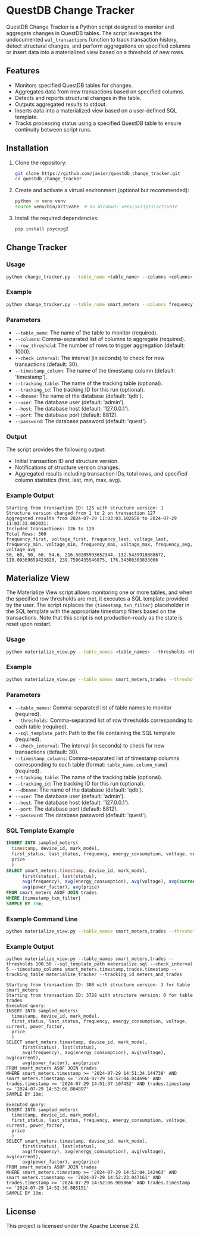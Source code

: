 
# QuestDB Change Tracker

QuestDB Change Tracker is a Python script designed to monitor and aggregate changes in QuestDB tables. The script leverages the undocumented `wal_transactions` function to track transaction history, detect structural changes, and perform aggregations on specified columns or insert data into a materialized view based on a threshold of new rows.

## Features
- Monitors specified QuestDB tables for changes.
- Aggregates data from new transactions based on specified columns.
- Detects and reports structural changes in the table.
- Outputs aggregated results to stdout.
- Inserts data into a materialized view based on a user-defined SQL template.
- Tracks processing status using a specified QuestDB table to ensure continuity between script runs.

## Installation
1. Clone the repository:
    ```sh
    git clone https://github.com/javier/questdb_change_tracker.git
    cd questdb_change_tracker
    ```

2. Create and activate a virtual environment (optional but recommended):
    ```sh
    python -m venv venv
    source venv/bin/activate  # On Windows: venv\Scripts\activate
    ```

3. Install the required dependencies:
    ```sh
    pip install psycopg2
    ```

## Change Tracker

### Usage
```sh
python change_tracker.py --table_name <table_name> --columns <columns> [--row_threshold <row_threshold>] [--check_interval <check_interval>] [--timestamp_column <timestamp_column>] [--tracking_table <tracking_table>] [--tracking_id <tracking_id>] [--dbname <dbname>] [--user <user>] [--host <host>] [--port <port>] [--password <password>]
```

### Example
```sh
python change_tracker.py --table_name smart_meters --columns frequency,voltage --row_threshold 100 --check_interval 30 --timestamp_column timestamp --tracking_table materialize_tracker --tracking_id meter_logger
```

### Parameters
- `--table_name`: The name of the table to monitor (required).
- `--columns`: Comma-separated list of columns to aggregate (required).
- `--row_threshold`: The number of rows to trigger aggregation (default: 1000).
- `--check_interval`: The interval (in seconds) to check for new transactions (default: 30).
- `--timestamp_column`: The name of the timestamp column (default: 'timestamp').
- `--tracking_table`: The name of the tracking table (optional).
- `--tracking_id`: The tracking ID for this run (optional).
- `--dbname`: The name of the database (default: 'qdb').
- `--user`: The database user (default: 'admin').
- `--host`: The database host (default: '127.0.0.1').
- `--port`: The database port (default: 8812).
- `--password`: The database password (default: 'quest').

### Output
The script provides the following output:
- Initial transaction ID and structure version.
- Notifications of structure version changes.
- Aggregated results including transaction IDs, total rows, and specified column statistics (first, last, min, max, avg).

### Example Output
```
Starting from transaction ID: 125 with structure version: 1
Structure version changed from 1 to 2 on transaction 127
Aggregated results from 2024-07-29 11:03:03.102658 to 2024-07-29 11:03:33.002031:
Included Transactions: 126 to 129
Total Rows: 300
frequency_first, voltage_first, frequency_last, voltage_last, frequency_min, voltage_min, frequency_max, voltage_max, frequency_avg, voltage_avg
50, 60, 50, 60, 54.6, 216.50205993652344, 132.5439910888672, 110.09369659423828, 239.7596435546875, 176.34308303833006
```

## Materialize View

The Materialize View script allows monitoring one or more tables, and when the specified row thresholds are met, it executes a SQL template provided by the user. The script replaces the `{timestamp_txn_filter}` placeholder in the SQL template with the appropriate timestamp filters based on the transactions. Note that this script is not production-ready as the state is reset upon restart.

### Usage
```sh
python materialize_view.py --table_names <table_names> --thresholds <thresholds> --sql_template_path <sql_template_path> [--check_interval <check_interval>] --timestamp_columns <timestamp_columns> [--tracking_table <tracking_table>] [--tracking_id <tracking_id>] [--dbname <dbname>] [--user <user>] [--host <host>] [--port <port>] [--password <password>]
```

### Example
```sh
python materialize_view.py --table_names smart_meters,trades --thresholds 100,50 --sql_template_path materialize.sql --check_interval 5 --timestamp_columns smart_meters.timestamp,trades.timestamp --tracking_table materialize_tracker --tracking_id meters_and_trades
```

### Parameters
- `--table_names`: Comma-separated list of table names to monitor (required).
- `--thresholds`: Comma-separated list of row thresholds corresponding to each table (required).
- `--sql_template_path`: Path to the file containing the SQL template (required).
- `--check_interval`: The interval (in seconds) to check for new transactions (default: 30).
- `--timestamp_columns`: Comma-separated list of timestamp columns corresponding to each table (format: `table_name.column_name`) (required).
- `--tracking_table`: The name of the tracking table (optional).
- `--tracking_id`: The tracking ID for this run (optional).
- `--dbname`: The name of the database (default: 'qdb').
- `--user`: The database user (default: 'admin').
- `--host`: The database host (default: '127.0.0.1').
- `--port`: The database port (default: 8812).
- `--password`: The database password (default: 'quest').

### SQL Template Example
```sql
INSERT INTO sampled_meters(
  timestamp, device_id, mark_model, 
  first_status, last_status, frequency, energy_consumption, voltage, current, power_factor,
  price
  )
SELECT smart_meters.timestamp, device_id, mark_model, 
      first(status), last(status), 
      avg(frequency), avg(energy_consumption), avg(voltage), avg(current), 
      avg(power_factor), avg(price)
FROM smart_meters ASOF JOIN trades 
WHERE {timestamp_txn_filter} 
SAMPLE BY 10m; 
```

### Example Command Line
```bash
python materialize_view.py --table_names smart_meters,trades --thresholds 100,50 --sql_template_path materialize.sql --check_interval 5 --timestamp_columns smart_meters.timestamp,trades.timestamp --tracking_table materialize_tracker --tracking_id meters_and_trades
```

### Example Output
```
python materialize_view.py --table_names smart_meters,trades --thresholds 100,50 --sql_template_path materialize.sql --check_interval 5 --timestamp_columns smart_meters.timestamp,trades.timestamp --tracking_table materialize_tracker --tracking_id meters_and_trades

Starting from transaction ID: 308 with structure version: 3 for table smart_meters
Starting from transaction ID: 3728 with structure version: 0 for table trades
Executed query:
INSERT INTO sampled_meters(
  timestamp, device_id, mark_model,
  first_status, last_status, frequency, energy_consumption, voltage, current, power_factor,
  price
  )
SELECT smart_meters.timestamp, device_id, mark_model,
      first(status), last(status),
      avg(frequency), avg(energy_consumption), avg(voltage), avg(current),
      avg(power_factor), avg(price)
FROM smart_meters ASOF JOIN trades
WHERE smart_meters.timestamp >= '2024-07-29 14:51:34.144738' AND smart_meters.timestamp <= '2024-07-29 14:52:04.044696' AND trades.timestamp >= '2024-07-29 14:51:37.107452' AND trades.timestamp <= '2024-07-29 14:52:06.804897'
SAMPLE BY 10m;

Executed query:
INSERT INTO sampled_meters(
  timestamp, device_id, mark_model,
  first_status, last_status, frequency, energy_consumption, voltage, current, power_factor,
  price
  )
SELECT smart_meters.timestamp, device_id, mark_model,
      first(status), last(status),
      avg(frequency), avg(energy_consumption), avg(voltage), avg(current),
      avg(power_factor), avg(price)
FROM smart_meters ASOF JOIN trades
WHERE smart_meters.timestamp >= '2024-07-29 14:52:04.142463' AND smart_meters.timestamp <= '2024-07-29 14:52:23.047161' AND trades.timestamp >= '2024-07-29 14:52:06.905866' AND trades.timestamp <= '2024-07-29 14:52:36.885151'
SAMPLE BY 10m;
```

## License
This project is licensed under the Apache License 2.0.
